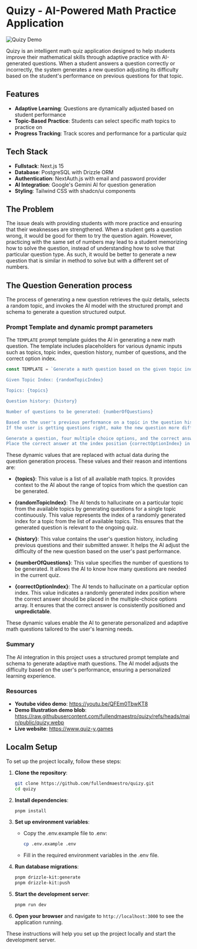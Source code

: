 # Quizy - AI-Powered Math Practice Application

![Quizy Demo](https://github.com/fullendmaestro/quizy/blob/main/public/quizy.webp)

Quizy is an intelligent math quiz application designed to help students improve their mathematical skills through adaptive practice with AI-generated questions. When a student answers a question correctly or incorrectly, the system generates a new question adjusting its difficulty based on the student's performance on previous questions for that topic.

## Features

- **Adaptive Learning**: Questions are dynamically adjusted based on student performance
- **Topic-Based Practice**: Students can select specific math topics to practice on
- **Progress Tracking**: Track scores and performance for a particular quiz

## Tech Stack

- **Fullstack**: Next.js 15
- **Database**: PostgreSQL with Drizzle ORM
- **Authentication**: NextAuth.js with email and password provider
- **AI Integration**: Google's Gemini AI for question generation
- **Styling**: Tailwind CSS with shadcn/ui components

## The Problem

The issue deals with providing students with more practice and ensuring that their weaknesses are strengthened. When a student gets a question wrong, it would be good for them to try the question again. However, practicing with the same set of numbers may lead to a student memorizing how to solve the question, instead of understanding how to solve that particular question type. As such, it would be better to generate a new question that is similar in method to solve but with a different set of numbers.

## The Question Generation process

The process of generating a new question retrieves the quiz details, selects a random topic, and invokes the AI model with the structured prompt and schema to generate a question structured output.

### Prompt Template and dynamic prompt parameters

The `TEMPLATE` prompt template guides the AI in generating a new math question. The template includes placeholders for various dynamic inputs such as topics, topic index, question history, number of questions, and the correct option index.

```typescript
const TEMPLATE = `Generate a math question based on the given topic index from these topics.

Given Topic Index: {randomTopicIndex}

Topics: {topics}

Question history: {history}

Number of questions to be generated: {numberOfQuestions}

Based on the user's previous performance on a topic in the question history, adjust the difficulty level for the new question on that topic.
If the user is getting questions right, make the new question more difficult. If the user got a question wrong previously, generate a new question that is similar in method to solve but with a different set of numbers.

Generate a question, four multiple choice options, and the correct answer.
Place the correct answer at the index position {correctOptionIndex} in the options array.`;
```

These dynamic values that are replaced with actual data during the question generation process. These values and their reason and intentions are:

- **{topics}**: This value is a list of all available math topics. It provides context to the AI about the range of topics from which the question can be generated.

- **{randomTopicIndex}**: The AI tends to hallucinate on a particular topic from the available topics by generating questions for a single topic continuously. This value represents the index of a randomly generated index for a topic from the list of available topics. This ensures that the generated question is relevant to the ongoing quiz.

- **{history}**: This value contains the user's question history, including previous questions and their submitted answer. It helps the AI adjust the difficulty of the new question based on the user's past performance.

- **{numberOfQuestions}**: This value specifies the number of questions to be generated. It allows the AI to know how many questions are needed in the current quiz.

- **{correctOptionIndex}**: The AI tends to hallucinate on a particular option index. This value indicates a randomly generated index position where the correct answer should be placed in the multiple-choice options array. It ensures that the correct answer is consistently positioned and **unpredictable**.

These dynamic values enable the AI to generate personalized and adaptive math questions tailored to the user's learning needs.

### Summary

The AI integration in this project uses a structured prompt template and schema to generate adaptive math questions. The AI model adjusts the difficulty based on the user's performance, ensuring a personalized learning experience.

### Resources

- **Youtube video demo**: https://youtu.be/QFEm0TbwKT8
- **Demo Illustration demo blob**: https://raw.githubusercontent.com/fullendmaestro/quizy/refs/heads/main/public/quizy.webp
- **Live website**: https://www.quiz-y.games

## Localm Setup

To set up the project locally, follow these steps:

1. **Clone the repository**:

   ```sh
   git clone https://github.com/fullendmaestro/quizy.git
   cd quizy
   ```

2. **Install dependencies**:

   ```sh
   pnpm install
   ```

3. **Set up environment variables**:

   - Copy the .env.example file to .env:
     ```sh
     cp .env.example .env
     ```
   - Fill in the required environment variables in the .env file.

4. **Run database migrations**:

   ```sh
   pnpm drizzle-kit:generate
   pnpm drizzle-kit:push
   ```

5. **Start the development server**:

   ```sh
   pnpm run dev
   ```

6. **Open your browser** and navigate to `http://localhost:3000` to see the application running.

These instructions will help you set up the project locally and start the development server.
